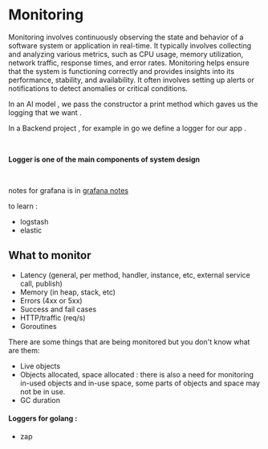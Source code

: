 # Monitoring

Monitoring involves continuously observing the state and behavior of a software system or application in real-time. It typically involves collecting and analyzing various metrics, such as CPU usage, memory utilization, network traffic, response times, and error rates. Monitoring helps ensure that the system is functioning correctly and provides insights into its performance, stability, and availability. It often involves setting up alerts or notifications to detect anomalies or critical conditions.

In an AI model , we pass the constructor a print method which gaves us the logging that we want .

In a Backend project , for example in go we define a logger for our app .

<br />

**Logger is one of the main components of system design**

<br />

notes for grafana is in [grafana notes](https://github.com/parsaeisa/cassandra_try)

to learn :
* logstash
* elastic

## What to monitor

* Latency (general, per method, handler, instance, etc, external service call, publish)
* Memory (in heap, stack, etc)
* Errors (4xx or 5xx)
* Success and fail cases 
* HTTP/traffic (req/s)
* Goroutines

There are some things that are being monitored but you don't know what are them: 
* Live objects
* Objects allocated, space allocated : there is also a need for monitoring in-used objects and in-use space, some parts of objects and space may not be in use.
* GC duration

#### Loggers for golang :
* zap
